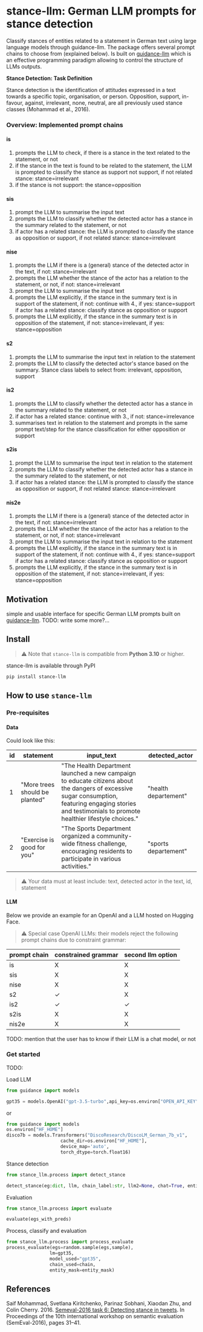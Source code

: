 # stance-llm: German LLM prompts for stance detection

Classify stances of entities related to a statement in German text using large language models through guidance-llm. The package offers several prompt chains to choose from (explained below). Is built on [guidance-llm](https://github.com/guidance-ai/guidance/tree/main) which is an effective programming paradigm allowing to control the structure of LLMs outputs.

**Stance Detection: Task Definition**

Stance detection is the identification of attitudes expressed in a text towards a specific topic, organisation, or person. Opposition, support, in-favour, against, irrelevant, none, neutral, are all previously used stance classes (Mohammad et al., 2016).


### Overview: Implemented prompt chains

#### is
1. prompts the LLM to check, if there is a stance in the text related to the statement, or not
2. if the stance in the text is found to be related to the statement, the LLM is prompted to classify the stance as support not support, if not related stance: stance=irrelevant
3. if the stance is not support: the stance=opposition 


#### sis
1. prompt the LLM to summarise the input text
2. prompts the LLM to classify whether the detected actor has a stance in the summary related to the statement, or not
3. if actor has a related stance: the LLM is prompted to classify the stance as opposition or support, if not related stance: stance=irrelevant


#### nise
1. prompts the LLM if there is a (general) stance of the detected actor in the text, if not: stance=irrelevant
2. prompts the LLM whether the stance of the actor has a relation to the statement, or not, if not: stance=irrelevant
3. prompt the LLM to summarise the input text
4. prompts the LLM explicitly, if the stance in the summary text is in support of the statement, if not: continue with 4., if yes: stance=support if actor has a related stance: classify stance as opposition or support
5. prompts the LLM explicitly, if the stance in the summary text is in opposition of the statement, if not: stance=irrelevant, if yes: stance=opposition


#### s2
1. prompts the LLM to summarise the input text in relation to the statement
2. prompts the LLM to classify the detected actor's stance based on the summary. Stance class labels to select from: irrelevant, opposition, support


#### is2
1. prompts the LLM to classify whether the detected actor has a stance in the summary related to the statement, or not
2. if actor has a related stance: continue with 3., if not: stance=irrelevance
3. summarises text in relation to the statement and prompts in the same prompt text/step for the stance classification for either opposition or support


#### s2is
1. prompt the LLM to summarise the input text in relation to the statement
2. prompts the LLM to classify whether the detected actor has a stance in the summary related to the statement, or not
3. if actor has a related stance: the LLM is prompted to classify the stance as opposition or support, if not related stance: stance=irrelevant


#### nis2e
1. prompts the LLM if there is a (general) stance of the detected actor in the text, if not: stance=irrelevant
2. prompts the LLM whether the stance of the actor has a relation to the statement, or not, if not: stance=irrelevant
3. prompt the LLM to summarise the input text in relation to the statement
4. prompts the LLM explicitly, if the stance in the summary text is in support of the statement, if not: continue with 4., if yes: stance=support if actor has a related stance: classify stance as opposition or support
5. prompts the LLM explicitly, if the stance in the summary text is in opposition of the statement, if not: stance=irrelevant, if yes: stance=opposition


## Motivation

simple and usable interface for specific German LLM prompts built on [guidance-llm](https://github.com/guidance-ai/guidance/tree/main). TODO: write some more?...


## Install

> ⚠️ Note that `stance-llm` is compatible from **Python 3.10** or higher.

stance-llm is available through PyPI
```bash
pip install stance-llm
```


## How to use `stance-llm`

### Pre-requisites

#### Data
Could look like this:


| id | statement                      | input_text            | detected_actor |
|----|--------------------------------|-----------------------|----------------|
| 1  | "More trees should be planted" | "The Health Department launched a new campaign to educate citizens about the dangers of excessive sugar consumption, featuring engaging stories and testimonials to promote healthier lifestyle choices." | "health departement"|
| 2  | "Exercise is good for you"     | "The Sports Department organized a community-wide fitness challenge, encouraging residents to participate in various activities." | "sports departement"|
> ⚠️ Your data must at least include: text, detected actor in the text, id, statement



#### LLM
Below we provide an example for an OpenAI and a LLM hosted on Hugging Face.

> ⚠️ Special case OpenAI LLMs: their models reject the following prompt chains due to constraint grammar:


| prompt chain | constrained grammar    | second llm option     |
|--------------|------------------------|-----------------------|
| is           | X                      | X                     |
| sis          | X                      | X                     |
| nise         | X                      | X                     |
| s2           | ✓                      | X                     |
| is2          | ✓                      | ✓                     |
| s2is         | X                      | X                     |
| nis2e        | X                      | X                     |




TODO: mention that the user has to know if their LLM is a chat model, or not



### Get started
TODO:

Load LLM
```python
from guidance import models

gpt35 = models.OpenAI("gpt-3.5-turbo",api_key=os.environ["OPEN_API_KEY"])
```

or
```python
from guidance import models
os.environ["HF_HOME"]
disco7b = models.Transformers("DiscoResearch/DiscoLM_German_7b_v1", 
                    cache_dir=os.environ["HF_HOME"],
                    device_map='auto',
                    torch_dtype=torch.float16)

```

Stance detection
```python
from stance_llm.process import detect_stance

detect_stance(eg:dict, llm, chain_label:str, llm2=None, chat=True, entity_mask=None)
```

Evaluation
```python
from stance_llm.process import evaluate

evaluate(egs_with_preds)
```

Process, classify and evaluation
```python
from stance_llm.process import process_evaluate
process_evaluate(egs=random.sample(egs,sample),
                lm=gpt35,
                model_used="gpt35",
                chain_used=chain,
                entity_mask=entity_mask)
```


## References

Saif Mohammad, Svetlana Kiritchenko, Parinaz Sobhani, Xiaodan Zhu, and Colin Cherry. 2016. [Semeval-2016 task 6: Detecting stance in tweets](https://aclanthology.org/S16-1003/). In Proceedings of the 10th international workshop on semantic evaluation (SemEval-2016), pages 31–41.